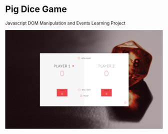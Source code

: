 # Pig Dice Game
Javascript DOM Manipulation and Events Learning Project

![Pig Dice Game](https://github.com/karen-developer/pig-dice-game/blob/master/pig-dice-game.jpg?raw=true)
